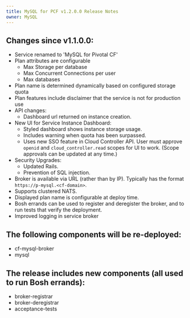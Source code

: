 ```yaml
---
title: MySQL for PCF v1.2.0.0 Release Notes
owner: MySQL
---
```


## Changes since v1.1.0.0:

* Service renamed to 'MySQL for Pivotal CF'
* Plan attributes are configurable
    * Max Storage per database
    * Max Concurrent Connections per user
    * Max databases
* Plan name is determined dynamically based on configured storage quota
* Plan features include disclaimer that the service is not for production use
* API changes:
    * Dashboard url returned on instance creation.
* New UI for Service Instance Dashboard:
    * Styled dashboard shows instance storage usage.
    * Includes warning when quota has been surpassed.
    * Uses new SSO feature in Cloud Controller API. User must approve `openid` and `cloud_controller.read` scopes for UI to work. (Scope approvals can be updated at any time.)
* Security Upgrades:
    * Updated Rails.
    * Prevention of SQL injection.
* Broker is available via URL (rather than by IP). Typically has the format `https://p-mysql.<cf-domain>`.
* Supports clustered NATS.
* Displayed plan name is configurable at deploy time.
* Bosh errands can be used to register and deregister the broker, and to run tests that verify the deployment.
* Improved logging in service broker

## The following components will be re-deployed:

* cf-mysql-broker
* mysql

## The release includes new components (all used to run Bosh errands):

* broker-registrar
* broker-deregistrar
* acceptance-tests
